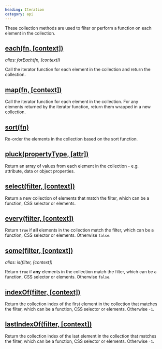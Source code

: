 ```yaml
--- 
heading: Iteration
category: api
---
```


These collection methods are used to filter or perform a function on each element in the collection.

## [each(fn, \[context\])](/api/each/)
_alias: forEach(fn, \[context\])_

Call the iterator function for each element in the collection and return the collection.

## [map(fn, \[context\])](/api/map/)

Call the iterator function for each element in the collection. For any elements returned by the iterator function, return them wrapped in a new collection.

## [sort(fn)](/api/sort/)

Re-order the elements in the collection based on the sort function.

## [pluck(propertyType, \[attr\])](/api/pluck/)

Return an array of values from each element in the collection - e.g. attribute, data or object properties.

## [select(filter, \[context\])](/api/select/)

Return a new collection of elements that match the filter, which can be a function, CSS selector or elements.

## [every(filter, \[context\])](/api/every/)

Return `true` if **all** elements in the collection match the filter, which can be a function, CSS selector or elements. Otherwise `false`.

## [some(filter, \[context\])](/api/some/)
_alias: is(filter, \[context\])_

Return `true` if **any** elements in the collection match the filter, which can be a function, CSS selector or elements. Otherwise `false`.

## [indexOf(filter, \[context\])](/api/indexOf/)

Return the collection index of the first element in the collection that matches the filter, which can be a function, CSS selector or elements. Otherwise `-1`.

## [lastIndexOf(filter, \[context\])](/api/lastIndexOf/)
<!-- TODO: create lastIndexOf -->

Return the collection index of the last element in the collection that matches the filter, which can be a function, CSS selector or elements. Otherwise `-1`.
